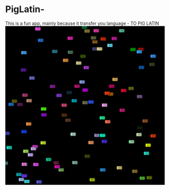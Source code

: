 # PigLatin-
This is a fun app, mainly because it transfer you language - TO PIG LATIN
![Example](https://github.com/Elun4705/Cars/blob/master/screensaverpic.png)
